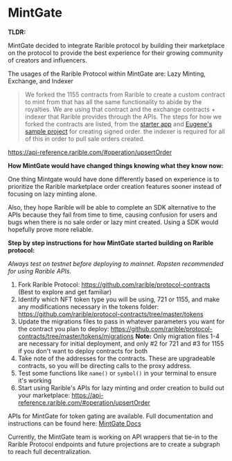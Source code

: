 # MintGate
**TLDR:** 

MintGate decided to integrate Rarible protocol by building their marketplace on the protocol to provide the best experience for their growing community of creators and influencers.

The usages of the Rarible Protocol within MintGate are:
Lazy Minting, Exchange, and Indexer
> We forked the 1155 contracts from Rarible to create a custom contract to mint from that has all the same functionality to abide by the royalties.
We are using that contract and the exchange contracts + indexer that Rarible provides through the APIs.
The steps for how we forked the contracts are listed, from the [starter app](https://github.com/austintgriffith/scaffold-eth/tree/rarible-starter-app) and [Eugene's sample project](https://github.com/rarible/protocol-example) for creating signed order.
the indexer is required for all of this in order to pull sale orders created.

https://api-reference.rarible.com/#operation/upsertOrder

**How MintGate would have changed things knowing what they know now:**

One thing Mintgate would have done differently based on experience is to prioritize the Rarible marketplace order creation features sooner instead of focusing on lazy minting alone. 

Also, they hope Rarible will be able to complete an SDK alternative to the APIs because they fail from time to time, causing confusion for users and bugs when there is no sale order or lazy mint created. Using a SDK would hopefully prove more reliable.  

**Step by step instructions for how MintGate started building on Rarible protocol:**

*Always test on testnet before deploying to mainnet. Ropsten recommended for using Rarible APIs.*

1. Fork Rarible Protocol: https://github.com/rarible/protocol-contracts (Best to explore and get familiar)
2. Identify which NFT token type you will be using, 721 or 1155, and make any modifications necessary in the tokens folder: https://github.com/rarible/protocol-contracts/tree/master/tokens
3. Update the migrations files to pass in whatever parameters you want for the contract you plan to deploy: https://github.com/rarible/protocol-contracts/tree/master/tokens/migrations
      **Note:** Only migration files 1-4 are necessary for initial deployment, and only #2 for 721 and #3 for 1155 if you don't want to deploy contracts for both
4. Take note of the addresses for the contracts. These are upgradeable contracts, so you will be directing calls to the proxy address. 
5. Test some functions like `name()` or `symbol()` in your terminal to ensure it's working
6. Start using Rarible's APIs for lazy minting and order creation to build out your marketplace: https://api-reference.rarible.com/#operation/upsertOrder

APIs for MintGate for token gating are available.
Full documentation and instructions can be found here:
[MintGate Docs](https://mintgate.gitbook.io/mintgate-docs/)

Currently, the MintGate team is working on API wrappers that tie-in to the Rarible Protocol endpoints and future projections are to create a subgraph to reach full decentralization.
